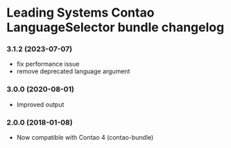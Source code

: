 Leading Systems Contao LanguageSelector bundle changelog
===========================================

### 3.1.2 (2023-07-07)
 * fix performance issue
 * remove deprecated language argument

### 3.0.0 (2020-08-01)
 * Improved output

### 2.0.0 (2018-01-08)
 * Now compatible with Contao 4 (contao-bundle)
